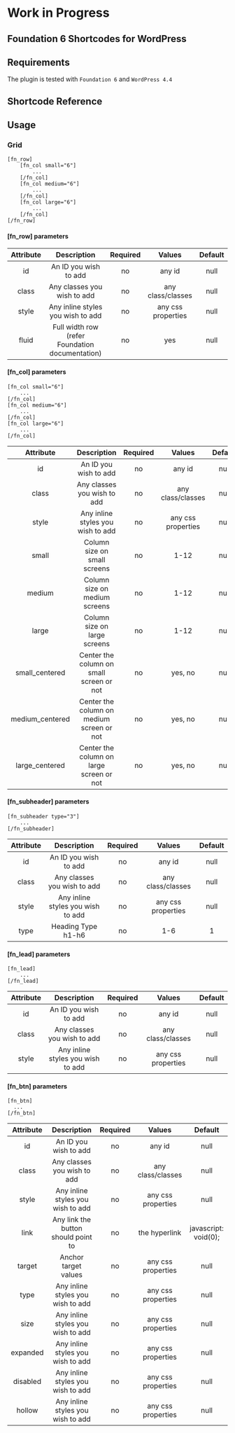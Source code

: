 # Work in Progress

## Foundation 6 Shortcodes for WordPress

## Requirements
The plugin is tested with `Foundation 6` and `WordPress 4.4`

## Shortcode Reference

## Usage

### Grid
	[fn_row]
	    [fn_col small="6"]
	    	...
    	[/fn_col]
	    [fn_col medium="6"]
	    	...
	    [/fn_col]
	    [fn_col large="6"]
	    	...
	    [/fn_col]
	[/fn_row]

#### [fn_row] parameters

| Attribute				| Description																					| Required	| Values							| Default		|
| :-------------:	| :-------------------------------------------------: | :-------: | :-----------------:	| :-------: |
| id      				| An ID you wish to add 															|   no 	   	|  any id							|  null   	|
| class         	| Any classes you wish to add      										|   no     	|  any class/classes	|  null   	|
| style						| Any inline styles you wish to add      							|   no     	|  any css properties |  null   	|
| fluid						| Full width row (refer Foundation documentation)   	|   no     	|  yes   							|  null   	|

#### [fn_col] parameters
    [fn_col small="6"]
    	...
  	[/fn_col]
    [fn_col medium="6"]
    	...
    [/fn_col]
    [fn_col large="6"]
    	...
    [/fn_col]
| Attribute				| Description																					| Required	| Values							| Default		|
| :-------------:	| :-------------------------------------------------: | :-------: | :-----------------:	| :-------: |
| id      				| An ID you wish to add 															|   no 	   	|  any id							|  null   	|
| class         	| Any classes you wish to add      										|   no     	|  any class/classes	|  null   	|
| style						| Any inline styles you wish to add      							|   no     	|  any css properties |  null   	|
| small						| Column size on small screens      									|   no     	|  1-12  							|  null   	|
| medium					| Column size on medium screens    										|   no     	|  1-12  							|  null   	|
| large						| Column size on large screens      									|   no     	|  1-12  							|  null   	|
| small_centered	| Center the column on small screen or not						|   no     	|  yes, no 						|  null   	|
| medium_centered	| Center the column on medium screen or not						|   no     	|  yes, no 						|  null   	|
| large_centered	| Center the column on large screen or not						|   no     	|  yes, no 						|  null   	|


#### [fn_subheader] parameters
    [fn_subheader type="3"]
	    ...
    [/fn_subheader]

| Attribute				| Description																					| Required	| Values							| Default		|
| :-------------:	| :-------------------------------------------------: | :-------: | :-----------------:	| :-------: |
| id      				| An ID you wish to add 															|   no 	   	|  any id							|  null   	|
| class         	| Any classes you wish to add      										|   no     	|  any class/classes	|  null   	|
| style						| Any inline styles you wish to add      							|   no     	|  any css properties |  null   	|
| type						| Heading Type h1-h6     															|   no     	|   1-6    						|  1   			|


#### [fn_lead] parameters
    [fn_lead]
	    ...
    [/fn_lead]
| Attribute				| Description																					| Required	| Values							| Default		|
| :-------------:	| :-------------------------------------------------: | :-------: | :-----------------:	| :-------: |
| id      				| An ID you wish to add 															|   no 	   	|  any id							|  null   	|
| class         	| Any classes you wish to add      										|   no     	|  any class/classes	|  null   	|
| style						| Any inline styles you wish to add      							|   no     	|  any css properties |  null   	|


#### [fn_btn] parameters
    [fn_btn]
      ...
    [/fn_btn]
| Attribute       | Description                                         | Required  | Values              | Default   |
| :-------------: | :-------------------------------------------------: | :-------: | :-----------------: | :-------: |
| id              | An ID you wish to add                               |   no      |  any id             |  null     |
| class           | Any classes you wish to add                         |   no      |  any class/classes  |  null     |
| style           | Any inline styles you wish to add                   |   no      |  any css properties |  null     |
| link            | Any link the button should point to                 |   no      |  the hyperlink      |  javascript: void(0);     |
| target          | Anchor target values                                |   no      |  any css properties |  null     |
| type            | Any inline styles you wish to add                   |   no      |  any css properties |  null     |
| size            | Any inline styles you wish to add                   |   no      |  any css properties |  null     |
| expanded        | Any inline styles you wish to add                   |   no      |  any css properties |  null     |
| disabled        | Any inline styles you wish to add                   |   no      |  any css properties |  null     |
| hollow          | Any inline styles you wish to add                   |   no      |  any css properties |  null     |
